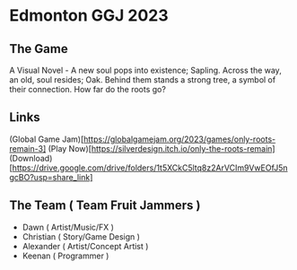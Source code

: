 # Edmonton GGJ 2023

## The Game
A Visual Novel - A new soul pops into existence; Sapling. Across the way, an old, soul resides; Oak. Behind them stands a strong tree, a symbol of their connection. How far do the roots go?

## Links
(Global Game Jam)[https://globalgamejam.org/2023/games/only-roots-remain-3]
(Play Now)[https://silverdesign.itch.io/only-the-roots-remain]
(Download)[https://drive.google.com/drive/folders/1t5XCkC5ltq8z2ArVCIm9VwEOfJ5ngcBO?usp=share_link]

## The Team ( Team Fruit Jammers )
- Dawn ( Artist/Music/FX )
- Christian ( Story/Game Design )
- Alexander ( Artist/Concept Artist )
- Keenan ( Programmer )